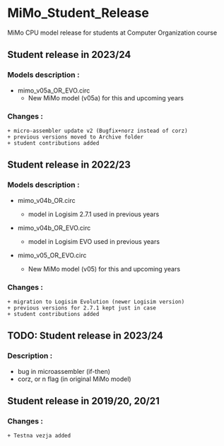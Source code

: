 # MiMo_Student_Release
MiMo CPU model release for students at Computer Organization course 

## Student release in 2023/24

### Models description :

- mimo_v05a_OR_EVO.circ   
  - New MiMo model (v05a) for this and upcoming years

### Changes :
    + micro-assembler update v2 (Bugfix+norz instead of corz)
    + previous versions moved to Archive folder
    + student contributions added


## Student release in 2022/23

### Models description :

 - mimo_v04b_OR.circ      
   - model in Logisim 2.7.1 used in previous years

- mimo_v04b_OR_EVO.circ  
  - model in Logisim EVO used in previous years

- mimo_v05_OR_EVO.circ   
  - New MiMo model (v05) for this and upcoming years

### Changes :
    + migration to Logisim Evolution (newer Logisim version)
    + previous versions for 2.7.1 kept just in case
    + student contributions added

## TODO: Student release in 2023/24

### Description :

 - bug in microassembler (if-then)
 - corz, or n flag (in original MiMo model)      

## Student release in 2019/20, 20/21

### Changes :
    + Testna vezja added 


